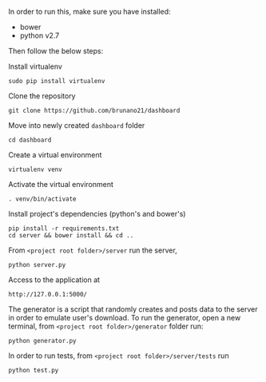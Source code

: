 In order to run this, make sure you have installed:
- bower
- python v2.7

Then follow the below steps:

Install virtualenv

    sudo pip install virtualenv
Clone the repository

	git clone https://github.com/brunano21/dashboard

Move into newly created `dashboard` folder

	cd dashboard

Create a virtual environment

	virtualenv venv

Activate the virtual environment

	. venv/bin/activate

Install project's dependencies (python's and bower's)

	pip install -r requirements.txt
	cd server && bower install && cd ..

From `<project root folder>/server` run the server,

	python server.py

Access to the application at

	http://127.0.0.1:5000/

The generator is a script that randomly creates and posts data to the server in order to emulate user's download. To run the generator, open a new terminal, from `<project root folder>/generator` folder run:

	python generator.py

In order to run tests, from `<project root folder>/server/tests` run

	python test.py
